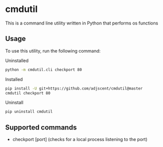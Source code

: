 # cmdutil 

This is a command line utility written in Python that performs os functions

## Usage

To use this utility, run the following command:

Uninstalled

```bash
python -m cmdutil.cli checkport 80
```

Installed

```bash
pip install -U git+https://github.com/adjscent/cmdutil@master
cmdutil checkport 80
```

Uninstall

```bash
pip uninstall cmdutil
```

## Supported commands

- checkport [port] (checks for a local process listening to the port)